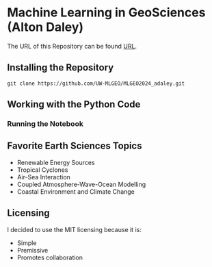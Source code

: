 # Machine Learning in GeoSciences (Alton Daley)


The URL of this Repository can be found [URL](https://github.com/UW-MLGEO/MLGEO2024_adaley).

## Installing the Repository
```
git clone https://github.com/UW-MLGEO/MLGEO2024_adaley.git
```

## Working with the Python Code

### Running the Notebook

## Favorite Earth Sciences Topics

- Renewable Energy Sources
- Tropical Cyclones
- Air-Sea Interaction
- Coupled Atmosphere-Wave-Ocean Modelling
- Coastal Environment and Climate Change

## Licensing

I decided to use the MIT licensing because it is:

- Simple
- Premissive
- Promotes collaboration
